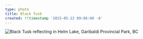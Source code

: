 ```yaml
---
type: photo
title: Black Tusk
created: !!timestamp '2015-05-22 09:06:00 -8'
---
```

![Black Tusk reflecting in Helm Lake, Garibaldi Provincial Park, BC](/media/images/photos/2015/05/black-tusk.jpg)

